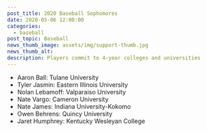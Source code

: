 ```yaml
---
post_title: 2020 Baseball Sophomores
date: 2020-05-06 12:00:00
categories:
  - baseball
post_topic: Baseball
news_thumb_image: assets/img/support-thumb.jpg
news_thumb_alt:
description: Players commit to 4-year colleges and universities
---
```


* Aaron Ball: Tulane University
* Tyler Jasmin: Eastern Illinois University
* Nolan Lebamoff: Valparaiso University
* Nate Vargo: Cameron University
* Nate James: Indiana University-Kokomo
* Owen Behrens: Quincy University
* Jaret Humphrey: Kentucky Wesleyan College
